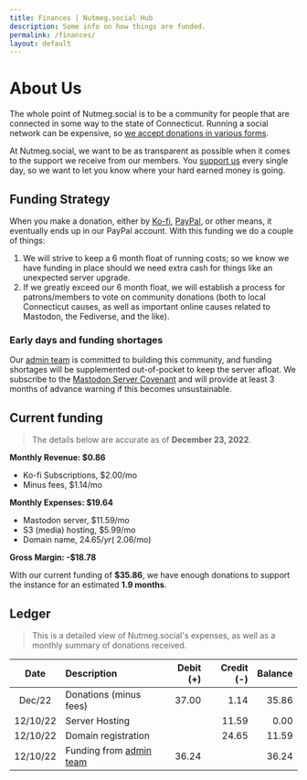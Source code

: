 ```yaml
---
title: Finances | Nutmeg.social Hub
description: Some info on how things are funded.
permalink: /finances/
layout: default
---
```

# About Us

The whole point of Nutmeg.social is to be a community for people that are connected in some way to the state of Connecticut. Running a social network can be expensive, so [we accept donations in various forms](/support).

At Nutmeg.social, we want to be as transparent as possible when it comes to the support we receive from our members. You [support us](/support) every single day, so we want to let you know where your hard earned money is going.

## Funding Strategy

When you make a donation, either by [Ko-fi](https://kofi.com/tswan), [PayPal](https://paypal.me/trevorswanson), or other means, it eventually ends up in our PayPal account. With this funding we do a couple of things:

1.  We will strive to keep a 6 month float of running costs; so we know we have funding in place should we need extra cash for things like an unexpected server upgrade.
2.  If we greatly exceed our 6 month float, we will establish a process for patrons/members to vote on community donations (both to local Connecticut causes, as well as important online causes related to Mastodon, the Fediverse, and the like).

### Early days and funding shortages

Our [admin team](/team) is committed to building this community, and funding shortages will be supplemented out-of-pocket to keep the server afloat. We subscribe to the [Mastodon Server Covenant](https://joinmastodon.org/covenant) and will provide at least 3 months of advance warning if this becomes unsustainable.

## Current funding

> The details below are accurate as of **December 23, 2022**.

**Monthly Revenue: $0.86**

- Ko-fi Subscriptions, $2.00/mo
- Minus fees, $1.14/mo

**Monthly Expenses: $19.64**

- Mastodon server, $11.59/mo
- S3 (media) hosting, $5.99/mo
- Domain name, $24.65/yr (~$2.06/mo)

**Gross Margin: -$18.78**

With our current funding of **$35.86**, we have enough donations to support the instance for an estimated **1.9 months**.
## Ledger

> This is a detailed view of Nutmeg.social's expenses, as well as a monthly summary of donations received.

| Date     | Description                      | Debit (+) | Credit (-) | Balance |
|:--------:|:---------------------------------|----------:|-----------:|--------:|
| Dec/22   | Donations (minus fees)           | 37.00     | 1.14       |  35.86  |
| 12/10/22 | Server Hosting                   |           | 11.59      |   0.00  |
| 12/10/22 | Domain registration              |           | 24.65      |  11.59  |
| 12/10/22 | Funding from [admin team](/team) | 36.24     |            |  36.24  |
